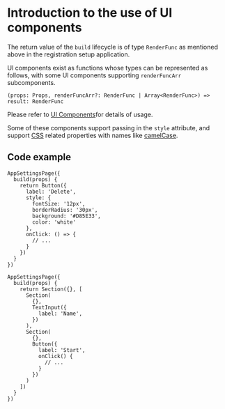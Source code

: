 
# Introduction to the use of UI components

The return value of the `build` lifecycle is of type `RenderFunc` as mentioned above in the registration setup application.

UI components exist as functions whose types can be represented as follows, with some UI components supporting `renderFuncArr` subcomponents.

```
(props: Props, renderFuncArr?: RenderFunc | Array<RenderFunc>) => result: RenderFunc  

```

Please refer to [UI Components](/docs/1.0/reference/app-settings-api/ui/auth/)for details of usage.

Some of these components support passing in the `style` attribute, and support [CSS](https://developer.mozilla.org/en-US/docs/Web/CSS) related properties with names like [camelCase](https://en.wikipedia.org/wiki/Camel_case).

## Code example[​](/docs/1.0/guides/framework/app-settings/ui-intro/#code-example "Direct link to Code example")

```
AppSettingsPage({  
  build(props) {  
    return Button({  
      label: 'Delete',  
      style: {  
        fontSize: '12px',  
        borderRadius: '30px',  
        background: '#D85E33',  
        color: 'white'  
      },  
      onClick: () => {  
        // ...  
      }  
    })  
  }  
})  

```

```
AppSettingsPage({  
  build(props) {  
    return Section({}, [  
      Section(  
        {},  
        TextInput({  
          label: 'Name',  
        })  
      ),  
      Section(  
        {},  
        Button({  
          label: 'Start',  
          onClick() {  
            // ...  
          }  
        })  
      )  
    ])  
  }  
})  

```
